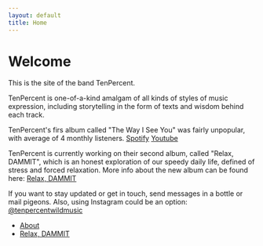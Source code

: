 ```yaml
---
layout: default
title: Home
---
```


# Welcome

This is the site of the band TenPercent.

TenPercent is one-of-a-kind amalgam of all kinds of styles of music expression, including storytelling in the form of texts and wisdom behind each track. 

TenPercent's firs album called "The Way I See You" was fairly unpopular, with average of 4 monthly listeners. [Spotify](https://open.spotify.com/album/7tbjDXyDb9xRLqWtjED6ae?si=AFJ4-jH6SEWEULfsOhJQKQ) [Youtube](https://www.youtube.com/channel/UCe8uJ8n_Tm1koaYPvT5ARVA)

TenPercent is currently working on their second album, called "Relax, DAMMIT", which is an honest exploration of our speedy daily life, defined of stress and forced relaxation. More info about the new album can be found here: [Relax, DAMMIT](/relaxdammit.html)

If you want to stay updated or get in touch, send messages in a bottle or mail pigeons. Also, using Instagram could be an option: [@tenpercentwildmusic](https://www.instagram.com/tenpercentwildmusic/)

- [About](/about.html)
- [Relax, DAMMIT](/relaxdammit.html)
